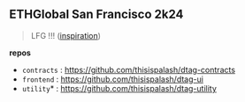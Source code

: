 ## ETHGlobal San Francisco 2k24
> LFG !!! ([inspiration](https://www.cs.cornell.edu/courses/cs3110/2016fa/a2/a2.html))

**repos**

- `contracts` : https://github.com/thisispalash/dtag-contracts
- `frontend` : https://github.com/thisispalash/dtag-ui
- `utility`* : https://github.com/thisispalash/dtag-utility